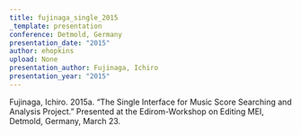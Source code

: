 ```yaml
---
title: fujinaga_single_2015
_template: presentation
conference: Detmold, Germany
presentation_date: "2015"
author: ehopkins
upload: None
presentation_author: Fujinaga, Ichiro
presentation_year: "2015"
---
```

Fujinaga, Ichiro. 2015a. “The Single Interface for Music Score Searching and Analysis Project.” Presented at the Edirom-Workshop on Editing MEI, Detmold, Germany, March 23.